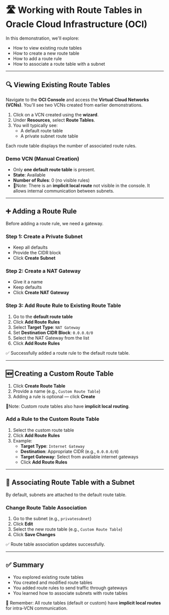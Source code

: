 # 🛣️ Working with Route Tables in Oracle Cloud Infrastructure (OCI)

In this demonstration, we'll explore:

- How to view existing route tables
- How to create a new route table
- How to add a route rule
- How to associate a route table with a subnet

---

## 🔍 Viewing Existing Route Tables

Navigate to the **OCI Console** and access the **Virtual Cloud Networks (VCNs)**. You'll see two VCNs created from earlier demonstrations.

1. Click on a VCN created using the **wizard**.
2. Under **Resources**, select **Route Tables**.
3. You will typically see:
   - A default route table
   - A private subnet route table

Each route table displays the number of associated route rules.

### Demo VCN (Manual Creation)

- Only **one default route table** is present.
- **State**: Available
- **Number of Rules**: 0 (no visible rules)
- 🔸Note: There is an **implicit local route** not visible in the console. It allows internal communication between subnets.

---

## ➕ Adding a Route Rule

Before adding a route rule, we need a gateway.

### Step 1: Create a Private Subnet

- Keep all defaults
- Provide the CIDR block
- Click **Create Subnet**

### Step 2: Create a NAT Gateway

- Give it a name
- Keep defaults
- Click **Create NAT Gateway**

### Step 3: Add Route Rule to Existing Route Table

1. Go to the **default route table**
2. Click **Add Route Rules**
3. Select **Target Type**: `NAT Gateway`
4. Set **Destination CIDR Block**: `0.0.0.0/0`
5. Select the NAT Gateway from the list
6. Click **Add Route Rules**

✅ Successfully added a route rule to the default route table.

---

## 🆕 Creating a Custom Route Table

1. Click **Create Route Table**
2. Provide a name (e.g., `Custom Route Table`)
3. Adding a rule is optional — click **Create**

🔸Note: Custom route tables also have **implicit local routing**.

### Add a Rule to the Custom Route Table

1. Select the custom route table
2. Click **Add Route Rules**
3. Example:
   - **Target Type**: `Internet Gateway`
   - **Destination**: Appropriate CIDR (e.g., `0.0.0.0/0`)
   - **Target Gateway**: Select from available internet gateways
   - Click **Add Route Rules**

---

## 🔁 Associating Route Table with a Subnet

By default, subnets are attached to the default route table.

### Change Route Table Association

1. Go to the subnet (e.g., `privatesubnet`)
2. Click **Edit**
3. Select the new route table (e.g., `Custom Route Table`)
4. Click **Save Changes**

✅ Route table association updates successfully.

---

## ✅ Summary

- You explored existing route tables
- You created and modified route tables
- You added route rules to send traffic through gateways
- You learned how to associate subnets with route tables

📌 Remember: All route tables (default or custom) have **implicit local routes** for intra-VCN communication.
